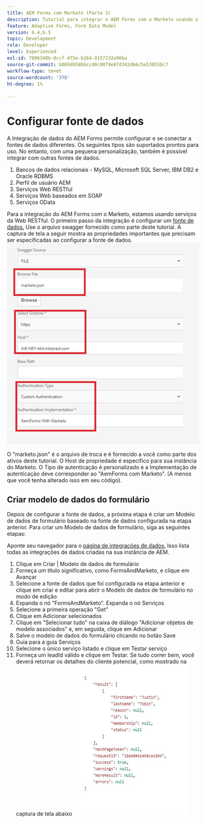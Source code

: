```yaml
---
title: AEM Forms com Marketo (Parte 3)
description: Tutorial para integrar o AEM Forms com o Marketo usando o Modelo de dados de formulário AEM Forms.
feature: Adaptive Forms, Form Data Model
version: 6.4,6.5
topic: Development
role: Developer
level: Experienced
exl-id: 7096340b-8ccf-4f5e-b264-9157232e96ba
source-git-commit: b069d958bbcc40c0079e87d342db6c5e53055bc7
workflow-type: tm+mt
source-wordcount: '378'
ht-degree: 1%

---
```


# Configurar fonte de dados

A Integração de dados do AEM Forms permite configurar e se conectar a fontes de dados diferentes. Os seguintes tipos são suportados prontos para uso. No entanto, com uma pequena personalização, também é possível integrar com outras fontes de dados.

1. Bancos de dados relacionais - MySQL, Microsoft SQL Server, IBM DB2 e Oracle RDBMS
1. Perfil de usuário AEM
1. Serviços Web RESTful
1. Serviços Web baseados em SOAP
1. Serviços OData

Para a integração do AEM Forms com o Marketo, estamos usando serviços da Web RESTful. O primeiro passo da integração é configurar um [fonte de dados.](https://helpx.adobe.com/experience-manager/6-4/forms/using/configure-data-sources.html#ConfigureRESTfulwebservices) Use o arquivo swagger fornecido como parte deste tutorial. A captura de tela a seguir mostra as propriedades importantes que precisam ser especificadas ao configurar a fonte de dados.
![datasource](assets/datasource.jfif)

O &quot;marketo.json&quot; é o arquivo de troca e é fornecido a você como parte dos ativos deste tutorial.
O Host de propriedade é específico para sua instância do Marketo.
O Tipo de autenticação é personalizado e a Implementação de autenticação deve corresponder ao &quot;AemForms com Marketo&quot;. (A menos que você tenha alterado isso em seu código).

## Criar modelo de dados do formulário

Depois de configurar a fonte de dados, a próxima etapa é criar um Modelo de dados de formulário baseado na fonte de dados configurada na etapa anterior. Para criar um Modelo de dados de formulário, siga as seguintes etapas:

Aponte seu navegador para o [página de integrações de dados.](http://localhost:4502/aem/forms.html/content/dam/formsanddocuments-fdm) Isso lista todas as integrações de dados criadas na sua instância de AEM.

1. Clique em Criar | Modelo de dados de formulário
1. Forneça um título significativo, como FormsAndMarketo, e clique em Avançar
1. Selecione a fonte de dados que foi configurada na etapa anterior e clique em criar e editar para abrir o Modelo de dados de formulário no modo de edição
1. Expanda o nó &quot;FormsAndMarketo&quot;. Expanda o nó Serviços
1. Selecione a primeira operação &quot;Get&quot;
1. Clique em Adicionar selecionados
1. Clique em &quot;Selecionar tudo&quot; na caixa de diálogo &quot;Adicionar objetos de modelo associados&quot; e, em seguida, clique em Adicionar
1. Salve o modelo de dados do formulário clicando no botão Save
1. Guia para a guia Serviços
1. Selecione o único serviço listado e clique em Testar serviço
1. Forneça um leadId válido e clique em Testar. Se tudo correr bem, você deverá retornar os detalhes do cliente potencial, como mostrado na captura de tela abaixo
   ![resultados dos testes](assets/testresults.jfif)
